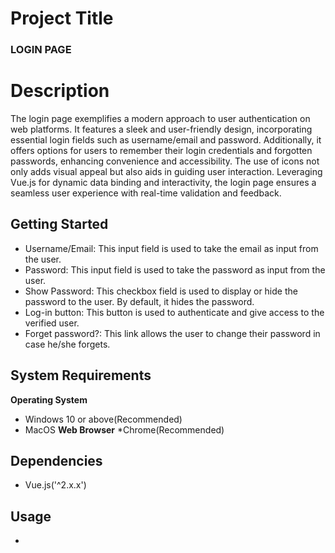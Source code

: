 
 #  Project Title
   ### LOGIN PAGE

 # Description
The login page exemplifies a modern approach to user authentication on web platforms. It features a sleek and user-friendly design, incorporating essential login fields such as username/email and password. Additionally, it offers options for users to remember their login credentials and forgotten passwords, enhancing convenience and accessibility. The use of icons not only adds visual appeal but also aids in guiding user interaction. Leveraging Vue.js for dynamic data binding and interactivity, the login page ensures a seamless user experience with real-time validation and feedback. 

## Getting Started
* Username/Email: This input field is used to take the email as input from the user.
* Password: This input field is used to take the password as input from the user.
* Show Password: This checkbox field is used to display or hide the password to the user. By default, it hides the password.
* Log-in button: This button is used to authenticate and give access to the verified user.
* Forget password?: This link allows the user to change their password in case he/she forgets.

## System Requirements
**Operating System**
  * Windows 10 or above(Recommended)
  * MacOS
**Web Browser**
  *Chrome(Recommended)

## Dependencies
 * Vue.js('^2.x.x')

## Usage
 * 



